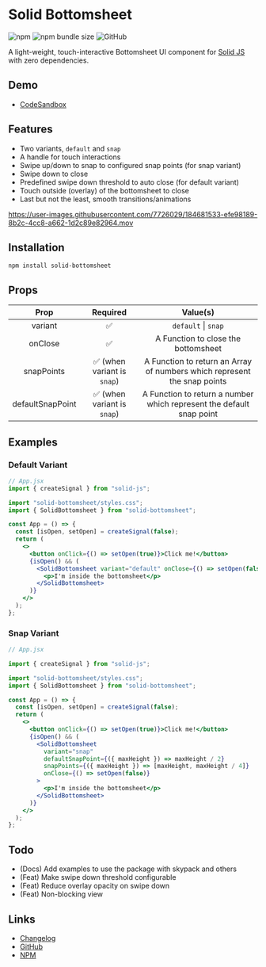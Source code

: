 # Solid Bottomsheet

![npm](https://img.shields.io/npm/v/solid-bottomsheet?flat) ![npm bundle size](https://img.shields.io/bundlephobia/minzip/solid-bottomsheet?flat) ![GitHub](https://img.shields.io/github/license/karthikeyanranasthala/solid-bottomsheet?flat)

A light-weight, touch-interactive Bottomsheet UI component for [Solid JS](https://www.solidjs.com/) with zero dependencies.

## Demo

- [CodeSandbox](https://codesandbox.io/s/solid-bottomsheet-rhu1vt?resolutionWidth=320&resolutionHeight=675&file=/src/App.tsx)

## Features

- Two variants, `default` and `snap`
- A handle for touch interactions
- Swipe up/down to snap to configured snap points (for snap variant)
- Swipe down to close
- Predefined swipe down threshold to auto close (for default variant)
- Touch outside (overlay) of the bottomsheet to close
- Last but not the least, smooth transitions/animations



https://user-images.githubusercontent.com/7726029/184681533-efe98189-8b2c-4cc8-a662-1d2c89e82964.mov



## Installation

```
npm install solid-bottomsheet
```

## Props

|       Prop       |          Required           |                                 Value(s)                                 |
| :--------------: | :-------------------------: | :----------------------------------------------------------------------: |
|     variant      |             ✅              |                           `default` \| `snap`                            |
|     onClose      |             ✅              |                   A Function to close the bottomsheet                    |
|    snapPoints    | ✅ (when variant is `snap`) | A Function to return an Array of numbers which represent the snap points |
| defaultSnapPoint | ✅ (when variant is `snap`) |   A Function to return a number which represent the default snap point   |

## Examples

### Default Variant

```jsx
// App.jsx
import { createSignal } from "solid-js";

import "solid-bottomsheet/styles.css";
import { SolidBottomsheet } from "solid-bottomsheet";

const App = () => {
  const [isOpen, setOpen] = createSignal(false);
  return (
    <>
      <button onClick={() => setOpen(true)}>Click me!</button>
      {isOpen() && (
        <SolidBottomsheet variant="default" onClose={() => setOpen(false)}>
          <p>I'm inside the bottomsheet</p>
        </SolidBottomsheet>
      )}
    </>
  );
};
```

### Snap Variant

```jsx
// App.jsx

import { createSignal } from "solid-js";

import "solid-bottomsheet/styles.css";
import { SolidBottomsheet } from "solid-bottomsheet";

const App = () => {
  const [isOpen, setOpen] = createSignal(false);
  return (
    <>
      <button onClick={() => setOpen(true)}>Click me!</button>
      {isOpen() && (
        <SolidBottomsheet
          variant="snap"
          defaultSnapPoint={({ maxHeight }) => maxHeight / 2}
          snapPoints={({ maxHeight }) => [maxHeight, maxHeight / 4]}
          onClose={() => setOpen(false)}
        >
          <p>I'm inside the bottomsheet</p>
        </SolidBottomsheet>
      )}
    </>
  );
};
```

## Todo

- (Docs) Add examples to use the package with skypack and others
- (Feat) Make swipe down threshold configurable
- (Feat) Reduce overlay opacity on swipe down
- (Feat) Non-blocking view

## Links

- [Changelog](https://github.com/KarthikeyanRanasthala/solid-bottomsheet/blob/main/CHANGELOG.md)
- [GitHub](https://github.com/KarthikeyanRanasthala/solid-bottomsheet)
- [NPM](https://www.npmjs.com/package/solid-bottomsheet)
